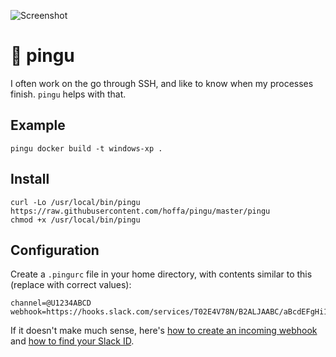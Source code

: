 ![Screenshot](https://i.imgur.com/PEfFS0M.png)

# 🐧 pingu

I often work on the go through SSH, and like to know when my processes finish. `pingu` helps with that.

## Example

```Shell
pingu docker build -t windows-xp .
```

## Install

```Shell
curl -Lo /usr/local/bin/pingu https://raw.githubusercontent.com/hoffa/pingu/master/pingu
chmod +x /usr/local/bin/pingu
```

## Configuration

Create a `.pingurc` file in your home directory, with contents similar to this (replace with correct values):

```Shell
channel=@U1234ABCD
webhook=https://hooks.slack.com/services/T02E4V78N/B2ALJAABC/aBcdEFgHi123456789lMnQLi
```

If it doesn't make much sense, here's [how to create an incoming webhook](https://api.slack.com/incoming-webhooks#getting-started) and [how to find your Slack ID](https://api.slack.com/changelog/2017-09-the-one-about-usernames#mapping).
